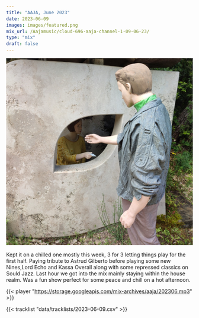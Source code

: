 ```yaml
---
title: "AAJA, June 2023"
date: 2023-06-09
images: images/featured.png
mix_url: /Aajamusic/cloud-696-aaja-channel-1-09-06-23/
type: "mix"
draft: false
---
```


![artwork](images/featured.png)

Kept it on a chilled one mostly this week, 3 for 3 letting things play for the first half. Paying tribute to Astrud Gilberto before playing some new Nines,Lord Echo and Kassa Overall along with 
some repressed classics on Sould Jazz. Last hour we got into the mix mainly staying within the house realm. Was a fun show perfect for some peace and chill on a hot afternoon.

{{< player "https://storage.googleapis.com/mix-archives/aaja/202306.mp3" >}}
 
{{< tracklist "data/tracklists/2023-06-09.csv" >}}
